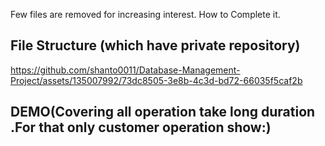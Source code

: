Few files are removed for increasing interest. How to Complete it.
## File Structure (which have private repository)

https://github.com/shanto0011/Database-Management-Project/assets/135007992/73dc8505-3e8b-4c3d-bd72-66035f5caf2b

## DEMO(Covering all operation take long duration .For that only customer operation show:)
